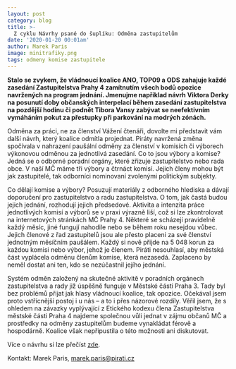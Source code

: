 ```yaml
---
layout: post
category: blog
title: >-  
  Z cyklu Návrhy psané do šuplíku: Odměna zastupitelům
date: '2020-01-20 00:01am'
author: Marek Paris
image: minitrafiky.png
tags: odmeny komise zastupitele
---
```


<b>Stalo se zvykem, že vládnoucí koalice ANO, TOP09 a ODS zahajuje každé zasedání Zastupitelstva Prahy 4 zamítnutím všech bodů opozice navržených na program jednání. Jmenujme například návrh Viktora Derky na posunutí doby občanských interpelací během zasedání zastupitelstva na pozdější hodinu či podnět Tibora Vansy zabývat se neefektivním vymáháním pokut za přestupky při parkování na modrých zónách. </b>

Odměna za práci, ne za členství
Vážení čtenáři, dovolte mi představit vám další návrh, který koalice odmítla projednat. Piráty navržená změna spočívala v nahrazení paušální odměny za členství v komisích či výborech výkonovou odměnou za jednotlivá zasedání. Co to jsou výbory a komise? Jedná se o odborné poradní orgány, které zřizuje zastupitelstvo nebo rada obce. V naší MČ máme tři výbory a čtrnáct komisí. Jejich členy mohou být jak zastupitelé, tak odborníci nominovaní zvolenými politickým subjekty. 

Co dělají komise a výbory? Posuzují materiály z odborného hlediska a dávají doporučení pro zastupitelstvo a radu zastupitelstva. O tom, jak častá budou jejich jednání, rozhodují jejich předsedové. Aktivita a intenzita práce jednotlivých komisí a výborů se v praxi výrazně liší, což si lze zkontrolovat na internetových stránkách MČ Prahy 4. Některé se scházejí pravidelně každý měsíc, jiné fungují nahodile nebo se během roku nesejdou vůbec. Jejich členové z řad zastupitelů jsou ale přesto placeni za své členství jednotným měsíčním paušálem. Každý si nově přijde na 5 048 korun za každou komisi nebo výbor, jehož je členem. Piráti nesouhlasí, aby městská část vyplácela odměnu členům komise, která nezasedá. Zaplaceno by neměl dostat ani ten, kdo se nezúčastnil jejího jednání.

Systém odměn založený na skutečné aktivitě v poradních orgánech zastupitelstva a rady již úspěšně funguje v Městské části Praha 3. Tady byl bez problémů přijat jak hlasy vládnoucí koalice, tak opozice. Očekával jsem proto vstřícnější postoj i u nás – a to i přes názorové rozdíly. Věřil jsem, že s ohledem na závazky vyplývající z Etického kodexu člena Zastupitelstva městské části Praha 4 najdeme společnou vůli jednat v zájmu občanů MČ a prostředky na odměny zastupitelům budeme vynakládat férově a hospodárně. Koalice však nepřipustila o této možnosti ani diskutovat. 

Více o návrhu si lze přečíst [zde](https://www.piratskelisty.cz/clanek-2782-pirati-prahy-4-zastupitele-by-meli-byt-placeni-za-ucast-na-zasedani-nikoliv-pausalne-koalice-o-tom-odmitla-jednat).

Kontakt: Marek Paris, marek.paris@pirati.cz


